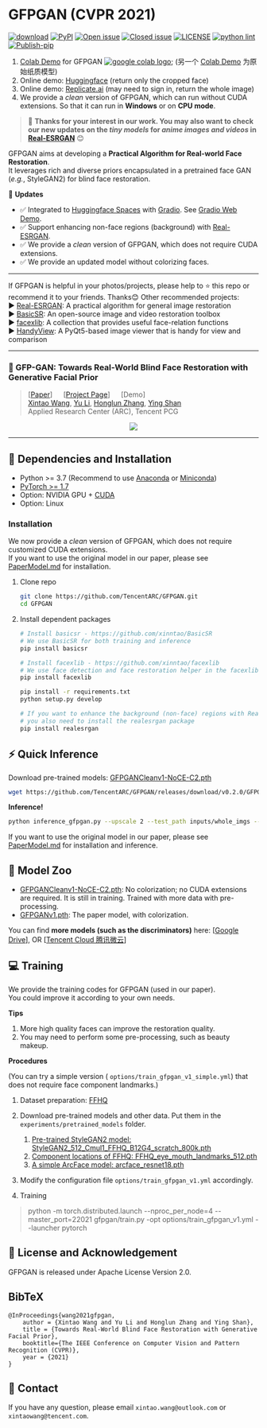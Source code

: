 # GFPGAN (CVPR 2021)

[![download](https://img.shields.io/github/downloads/TencentARC/GFPGAN/total.svg)](https://github.com/TencentARC/GFPGAN/releases)
[![PyPI](https://img.shields.io/pypi/v/gfpgan)](https://pypi.org/project/gfpgan/)
[![Open issue](https://img.shields.io/github/issues/TencentARC/GFPGAN)](https://github.com/TencentARC/GFPGAN/issues)
[![Closed issue](https://img.shields.io/github/issues-closed/TencentARC/GFPGAN)](https://github.com/TencentARC/GFPGAN/issues)
[![LICENSE](https://img.shields.io/badge/License-Apache%202.0-blue.svg)](https://github.com/TencentARC/GFPGAN/blob/master/LICENSE)
[![python lint](https://github.com/TencentARC/GFPGAN/actions/workflows/pylint.yml/badge.svg)](https://github.com/TencentARC/GFPGAN/blob/master/.github/workflows/pylint.yml)
[![Publish-pip](https://github.com/TencentARC/GFPGAN/actions/workflows/publish-pip.yml/badge.svg)](https://github.com/TencentARC/GFPGAN/blob/master/.github/workflows/publish-pip.yml)

1. [Colab Demo](https://colab.research.google.com/drive/1sVsoBd9AjckIXThgtZhGrHRfFI6UUYOo) for GFPGAN <a href="https://colab.research.google.com/drive/1sVsoBd9AjckIXThgtZhGrHRfFI6UUYOo"><img src="https://colab.research.google.com/assets/colab-badge.svg" alt="google colab logo"></a>; (另一个 [Colab Demo](https://colab.research.google.com/drive/1Oa1WwKB4M4l1GmR7CtswDVgOCOeSLChA?usp=sharing) 为原始纸质模型)
2. Online demo: [Huggingface](https://huggingface.co/spaces/akhaliq/GFPGAN) (return only the cropped face)
3. Online demo: [Replicate.ai](https://replicate.com/xinntao/gfpgan) (may need to sign in, return the whole image)
4. We provide a *clean* version of GFPGAN, which can run without CUDA extensions. So that it can run in **Windows** or on **CPU mode**.

> :rocket: **Thanks for your interest in our work. You may also want to check our new updates on the *tiny models* for *anime images and videos* in [Real-ESRGAN](https://github.com/xinntao/Real-ESRGAN/blob/master/docs/anime_video_model.md)** :blush:

GFPGAN aims at developing a **Practical Algorithm for Real-world Face Restoration**.<br>
It leverages rich and diverse priors encapsulated in a pretrained face GAN (*e.g.*, StyleGAN2) for blind face restoration.

:triangular_flag_on_post: **Updates**
- :white_check_mark: Integrated to [Huggingface Spaces](https://huggingface.co/spaces) with [Gradio](https://github.com/gradio-app/gradio). See [Gradio Web Demo](https://huggingface.co/spaces/akhaliq/GFPGAN).
- :white_check_mark: Support enhancing non-face regions (background) with [Real-ESRGAN](https://github.com/xinntao/Real-ESRGAN).
- :white_check_mark: We provide a *clean* version of GFPGAN, which does not require CUDA extensions.
- :white_check_mark: We provide an updated model without colorizing faces.

---

If GFPGAN is helpful in your photos/projects, please help to :star: this repo or recommend it to your friends. Thanks:blush:
Other recommended projects:<br>
:arrow_forward: [Real-ESRGAN](https://github.com/xinntao/Real-ESRGAN): A practical algorithm for general image restoration<br>
:arrow_forward: [BasicSR](https://github.com/xinntao/BasicSR): An open-source image and video restoration toolbox<br>
:arrow_forward: [facexlib](https://github.com/xinntao/facexlib): A collection that provides useful face-relation functions<br>
:arrow_forward: [HandyView](https://github.com/xinntao/HandyView): A PyQt5-based image viewer that is handy for view and comparison<br>

---

### :book: GFP-GAN: Towards Real-World Blind Face Restoration with Generative Facial Prior

> [[Paper](https://arxiv.org/abs/2101.04061)] &emsp; [[Project Page](https://xinntao.github.io/projects/gfpgan)] &emsp; [Demo] <br>
> [Xintao Wang](https://xinntao.github.io/), [Yu Li](https://yu-li.github.io/), [Honglun Zhang](https://scholar.google.com/citations?hl=en&user=KjQLROoAAAAJ), [Ying Shan](https://scholar.google.com/citations?user=4oXBp9UAAAAJ&hl=en) <br>
> Applied Research Center (ARC), Tencent PCG

<p align="center">
  <img src="https://xinntao.github.io/projects/GFPGAN_src/gfpgan_teaser.jpg">
</p>

---

## :wrench: Dependencies and Installation

- Python >= 3.7 (Recommend to use [Anaconda](https://www.anaconda.com/download/#linux) or [Miniconda](https://docs.conda.io/en/latest/miniconda.html))
- [PyTorch >= 1.7](https://pytorch.org/)
- Option: NVIDIA GPU + [CUDA](https://developer.nvidia.com/cuda-downloads)
- Option: Linux

### Installation

We now provide a *clean* version of GFPGAN, which does not require customized CUDA extensions. <br>
If you want to use the original model in our paper, please see [PaperModel.md](PaperModel.md) for installation.

1. Clone repo

    ```bash
    git clone https://github.com/TencentARC/GFPGAN.git
    cd GFPGAN
    ```

1. Install dependent packages

    ```bash
    # Install basicsr - https://github.com/xinntao/BasicSR
    # We use BasicSR for both training and inference
    pip install basicsr

    # Install facexlib - https://github.com/xinntao/facexlib
    # We use face detection and face restoration helper in the facexlib package
    pip install facexlib

    pip install -r requirements.txt
    python setup.py develop

    # If you want to enhance the background (non-face) regions with Real-ESRGAN,
    # you also need to install the realesrgan package
    pip install realesrgan
    ```

## :zap: Quick Inference

Download pre-trained models: [GFPGANCleanv1-NoCE-C2.pth](https://github.com/TencentARC/GFPGAN/releases/download/v0.2.0/GFPGANCleanv1-NoCE-C2.pth)

```bash
wget https://github.com/TencentARC/GFPGAN/releases/download/v0.2.0/GFPGANCleanv1-NoCE-C2.pth -P experiments/pretrained_models
```

**Inference!**

```bash
python inference_gfpgan.py --upscale 2 --test_path inputs/whole_imgs --save_root results
```

If you want to use the original model in our paper, please see [PaperModel.md](PaperModel.md) for installation and inference.

## :european_castle: Model Zoo

- [GFPGANCleanv1-NoCE-C2.pth](https://github.com/TencentARC/GFPGAN/releases/download/v0.2.0/GFPGANCleanv1-NoCE-C2.pth): No colorization; no CUDA extensions are required. It is still in training. Trained with more data with pre-processing.
- [GFPGANv1.pth](https://github.com/TencentARC/GFPGAN/releases/download/v0.1.0/GFPGANv1.pth): The paper model, with colorization.

You can find **more models (such as the discriminators)** here: [[Google Drive](https://drive.google.com/drive/folders/17rLiFzcUMoQuhLnptDsKolegHWwJOnHu?usp=sharing)], OR [[Tencent Cloud 腾讯微云](https://share.weiyun.com/ShYoCCoc)]

## :computer: Training

We provide the training codes for GFPGAN (used in our paper). <br>
You could improve it according to your own needs.

**Tips**

1. More high quality faces can improve the restoration quality.
2. You may need to perform some pre-processing, such as beauty makeup.

**Procedures**

(You can try a simple version ( `options/train_gfpgan_v1_simple.yml`) that does not require face component landmarks.)

1. Dataset preparation: [FFHQ](https://github.com/NVlabs/ffhq-dataset)

1. Download pre-trained models and other data. Put them in the `experiments/pretrained_models` folder.
    1. [Pre-trained StyleGAN2 model: StyleGAN2_512_Cmul1_FFHQ_B12G4_scratch_800k.pth](https://github.com/TencentARC/GFPGAN/releases/download/v0.1.0/StyleGAN2_512_Cmul1_FFHQ_B12G4_scratch_800k.pth)
    1. [Component locations of FFHQ: FFHQ_eye_mouth_landmarks_512.pth](https://github.com/TencentARC/GFPGAN/releases/download/v0.1.0/FFHQ_eye_mouth_landmarks_512.pth)
    1. [A simple ArcFace model: arcface_resnet18.pth](https://github.com/TencentARC/GFPGAN/releases/download/v0.1.0/arcface_resnet18.pth)

1. Modify the configuration file `options/train_gfpgan_v1.yml` accordingly.

1. Training

> python -m torch.distributed.launch --nproc_per_node=4 --master_port=22021 gfpgan/train.py -opt options/train_gfpgan_v1.yml --launcher pytorch

## :scroll: License and Acknowledgement

GFPGAN is released under Apache License Version 2.0.

## BibTeX

    @InProceedings{wang2021gfpgan,
        author = {Xintao Wang and Yu Li and Honglun Zhang and Ying Shan},
        title = {Towards Real-World Blind Face Restoration with Generative Facial Prior},
        booktitle={The IEEE Conference on Computer Vision and Pattern Recognition (CVPR)},
        year = {2021}
    }

## :e-mail: Contact

If you have any question, please email `xintao.wang@outlook.com` or `xintaowang@tencent.com`.
